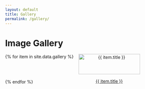 ```yaml
---
layout: default
title: Gallery
permalink: /gallery/
---
```


<h1>Image Gallery</h1>
<div class="gallery-grid">
  {% for item in site.data.gallery %}
    <div class="thumb">
      <a href="/gallery/{{ item.id }}/">
        <img src="{{ item.thumb }}" alt="{{ item.title }}">
        <p>{{ item.title }}</p>
      </a>
    </div>
  {% endfor %}
</div>

<style>
.gallery-grid {
  display: flex;
  flex-wrap: wrap;
  gap: 16px;
}
.thumb {
  width: 200px;
  text-align: center;
}
.thumb img {
  width: 100%;
  height: auto;
}
</style>

